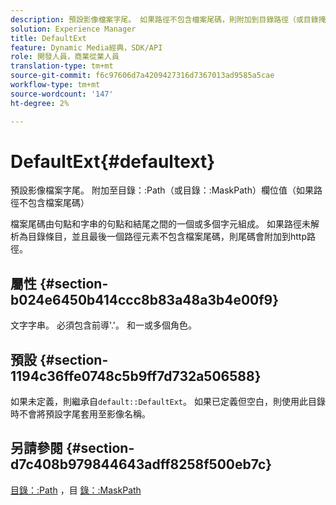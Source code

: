 ```yaml
---
description: 預設影像檔案字尾。 如果路徑不包含檔案尾碼，則附加到目錄路徑（或目錄掩碼路徑）欄位值
solution: Experience Manager
title: DefaultExt
feature: Dynamic Media經典，SDK/API
role: 開發人員，商業從業人員
translation-type: tm+mt
source-git-commit: f6c97606d7a4209427316d7367013ad9585a5cae
workflow-type: tm+mt
source-wordcount: '147'
ht-degree: 2%

---
```



# DefaultExt{#defaultext}

預設影像檔案字尾。 附加至目錄：:Path（或目錄：:MaskPath）欄位值（如果路徑不包含檔案尾碼）

檔案尾碼由句點和字串的句點和結尾之間的一個或多個字元組成。 如果路徑未解析為目錄條目，並且最後一個路徑元素不包含檔案尾碼，則尾碼會附加到http路徑。

## 屬性 {#section-b024e6450b414ccc8b83a48a3b4e00f9}

文字字串。 必須包含前導&#39;.&#39;。 和一或多個角色。

## 預設 {#section-1194c36ffe0748c5b9ff7d732a506588}

如果未定義，則繼承自`default::DefaultExt`。 如果已定義但空白，則使用此目錄時不會將預設字尾套用至影像名稱。

## 另請參閱 {#section-d7c408b979844643adff8258f500eb7c}

[目錄：:Path](/help/aem-is-ir-api/is-api/image-catalog/image-serving-api-ref/c-image-catalog-reference/c-image-svg-data-reference/c-image-data-reference/r-path-cat.md) ，目 [錄：:MaskPath](/help/aem-is-ir-api/is-api/image-catalog/image-serving-api-ref/c-image-catalog-reference/c-image-svg-data-reference/c-image-data-reference/r-maskpath-cat.md)
